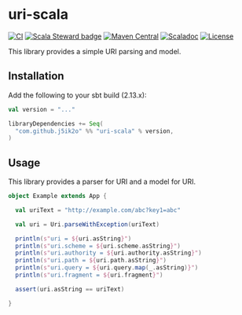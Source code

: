 # uri-scala

[![CI](https://github.com/j5ik2o/uri-scala/workflows/CI/badge.svg)](https://github.com/j5ik2o/uri-scala/actions?query=workflow%3ACI)
[![Scala Steward badge](https://img.shields.io/badge/Scala_Steward-helping-blue.svg?style=flat&logo=data:image/png;base64,iVBORw0KGgoAAAANSUhEUgAAAA4AAAAQCAMAAAARSr4IAAAAVFBMVEUAAACHjojlOy5NWlrKzcYRKjGFjIbp293YycuLa3pYY2LSqql4f3pCUFTgSjNodYRmcXUsPD/NTTbjRS+2jomhgnzNc223cGvZS0HaSD0XLjbaSjElhIr+AAAAAXRSTlMAQObYZgAAAHlJREFUCNdNyosOwyAIhWHAQS1Vt7a77/3fcxxdmv0xwmckutAR1nkm4ggbyEcg/wWmlGLDAA3oL50xi6fk5ffZ3E2E3QfZDCcCN2YtbEWZt+Drc6u6rlqv7Uk0LdKqqr5rk2UCRXOk0vmQKGfc94nOJyQjouF9H/wCc9gECEYfONoAAAAASUVORK5CYII=)](https://scala-steward.org)
[![Maven Central](https://maven-badges.herokuapp.com/maven-central/com.github.j5ik2o/uri-scala_2.13/badge.svg)](https://maven-badges.herokuapp.com/maven-central/com.github.j5ik2o/uri-scala_2.13)
[![Scaladoc](http://javadoc-badge.appspot.com/com.github.j5ik2o/uri-scala_2.13.svg?label=scaladoc)](http://javadoc-badge.appspot.com/com.github.j5ik2o/uri-scala_2.13/com/github/j5ik2o/uri/index.html?javadocio=true)
[![License](https://img.shields.io/badge/License-MIT-blue.svg)](https://opensource.org/licenses/MIT)

This library provides a simple URI parsing and model.

## Installation

Add the following to your sbt build (2.13.x):

```scala
val version = "..."

libraryDependencies += Seq(
  "com.github.j5ik2o" %% "uri-scala" % version,
)
```

## Usage

This library provides a parser for URI and a model for URI.

```scala
object Example extends App {

  val uriText = "http://example.com/abc?key1=abc"

  val uri = Uri.parseWithException(uriText)

  println(s"uri = ${uri.asString}")
  println(s"uri.scheme = ${uri.scheme.asString}")
  println(s"uri.authority = ${uri.authority.asString}")
  println(s"uri.path = ${uri.path.asString}")
  println(s"uri.query = ${uri.query.map(_.asString)}")
  println(s"uri.fragment = ${uri.fragment}")

  assert(uri.asString == uriText)

}
```
